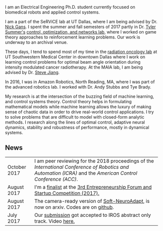 
I am an Electrical Engineering Ph.D. student currently focused on biomedical robots and applied control systems.

I am a part of the SeRViCE lab at UT Dallas, where I am being advised by Dr. [Nick Gans](www.utdallas.edu/~ngans). I spent the summer and fall semesters of 2017 partly in Dr. [Tyler Summer's](http://me.utdallas.edu/people/summers.html) [control, optimization, and networks lab](http://www.utdallas.edu/~tyler.summers/), where I worked on game theory approaches to reinforcement learning problems. Our work is underway to an archival venue.

These days, I tend to spend most of my time in the [radiation oncology lab](http://www.utsouthwestern.edu/labs/maia/about/meet-our-team.html) at UT Southwestern Medical Center in downtown Dallas where I work on learning control problems for optimal beam angle orientation during intensity modulated cancer radiotherapy. At the MAIA lab, I am being advised by Dr. [Steve Jiang](http://profiles.utsouthwestern.edu/profile/150563/steve-jiang.html).

In 2016, I was in Amazon Robotics, North Reading, MA, where I was part of the advanced robotics lab. I worked with Dr. Andy Stubbs and Tye Brady.

My research is at the intersection of the buzzing field of machine learning, and control systems theory. Control theory helps in formulating mathematical models while machine learning allows the luxury of making sense of chaotic data in order to drive real-world control applications. I try to solve problems that are difficult to model with closed-form analytic methods. I research along the lines of optimal control, adaptive neural dynamics, stability and robustness of performance, mostly in dynamical systems.


## <i class="fa fa-chevron-right"></i> News
<table class="table table-hover">

<!-- <tr>
  <td class='col-md-3'>September 2017</td>
  <td>I will be presenting Robust zero-sum deep reinforcement learning  at the first <a href="http://ai.stanford.edu/~tgebru/blackAI"><i>Black in AI workshop</i></a> at the NIPS 2017. Be sure to check out my session on December 8.</td>
</tr> -->

<!-- <tr>
  <td class='col-md-3'>September 2017</td>
  <td> I will be attending the 2017 NVIDIA GPU Technology Conference in Washington, D.C.</td>
</tr> -->

<tr>
  <td class='col-md-3'>October 2017</td>
  <td> I am peer reviewing for the 2018 proceedings of the <i>International Conference of Robotics and Automation (ICRA)</i> and the <i>American Control Conference (ACC)</i>.</td>
</tr>

<tr>
  <td class='col-md-3'>August 2017</td>
  <td> I'm a <a href="https://lists.iais.fraunhofer.de/sympa/arc/euron-dist/2017-09/msg00065.html">finalist</a>  at the <a href="http://www.iros2017.org/program/forums/efsc">3rd Entrepreneurship Forum and Startup Competition (2017).</a></td>
</tr>

<!-- <tr>
  <td class='col-md-3'>August 2017</td>
  <td> Awarded the  <a href="https://www.nsf.gov/awardsearch/showAward?AWD_ID=1748482&HistoricalAwards=false">NSF Doctoral Consortium Award</a> for my IROS oral.</td>
</tr> -->

<tr>
  <td class='col-md-3'>August 2017</td>
  <td>The camera-ready version of <a href="https://arxiv.org/abs/1703.03821v3">Soft-NeuroAdapt</a>, is now on arxiv. Codes are on <a href="https://github.com/lakehanne/soft-neuro-adapt">github</a>.</td>
</tr>

<tr>
  <td class='col-md-3'>July 2017</td>
  <td> Our <a href="http://ecs.utdallas.edu/~opo140030/media/Papers/IROS2017/Abstract/IROS_Abstract.pdf"> submission</a> got accepted to IROS abstract only track. Video <a href="https://www.youtube.com/watch?v=mNpU2oNcPtU&t=14s"> here.</a></td>
</tr>

<!-- <tr>
  <td class='col-md-3'>July 2017</td>
  <td>Awarded the  <a href="https://roscon.ros.org/2017/">ROSCon</a> scholarship to attend the 2017 ROS Conference in Vancouver, BC!</td>
</tr> -->

<!-- <tr>
  <td class='col-md-3'>June 2017</td>
  <td>Brandon Amos' <a href="https://arxiv.org/pdf/1703.00443.pdf">OptNet paper</a> was accepted to ICML. I am mentioned in the acknowledgement section alongside <a href="https://en.wikipedia.org/wiki/Ian_Goodfellow">Ian Goodfellow</a>.</td>
</tr> -->

</table>

[iros-paper]: https://arxiv.org/abs/1703.03821
